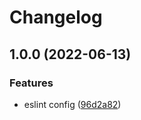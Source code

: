# Changelog

## 1.0.0 (2022-06-13)


### Features

* eslint config ([96d2a82](https://www.github.com/yiphapp/eslint-config/commit/96d2a82acb4b8be20f216e2aab40fefb3933581e))
